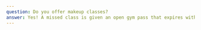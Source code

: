 ```yaml
---
question: Do you offer makeup classes?
answer: Yes! A missed class is given an open gym pass that expires within one year. Only one pass can be given per class per month.
---
```

